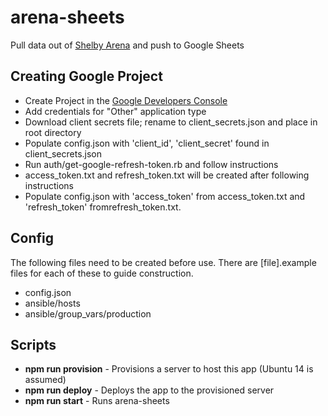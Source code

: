 # arena-sheets
Pull data out of [Shelby Arena](http://www.shelbysystems.com/products/arena/) and push to Google Sheets

## Creating Google Project

- Create Project in the [Google Developers Console](https://console.developers.google.com)
- Add credentials for "Other" application type
- Download client secrets file; rename to client_secrets.json and place in root directory
- Populate config.json with 'client_id', 'client_secret' found in client_secrets.json
- Run auth/get-google-refresh-token.rb and follow instructions
- access_token.txt and refresh_token.txt will be created after following instructions
- Populate config.json with 'access_token' from access_token.txt and 'refresh_token' fromrefresh_token.txt.

## Config
The following files need to be created before use.  There are [file].example files for each of these to guide construction.

- config.json
- ansible/hosts
- ansible/group_vars/production

## Scripts

- **npm run provision** - Provisions a server to host this app (Ubuntu 14 is assumed)
- **npm run deploy** - Deploys the app to the provisioned server
- **npm run start** - Runs arena-sheets
